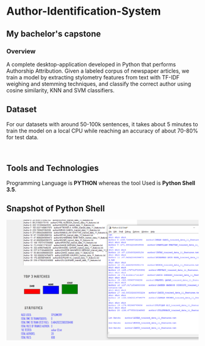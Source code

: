 # Author-Identification-System

## My bachelor's capstone 

### Overview 
A complete desktop-application developed in Python that performs Authorship Attribution. Given a labeled corpus of newspaper articles, we train a model by extracting stylometry features from text with TF-IDF weighing and stemming techniques, and classify the correct author using cosine similarity, KNN and SVM classifiers. 


## Dataset  
For our datasets with around 50-100k sentences, it takes about 5 minutes to train the model on a local CPU while reaching an accuracy of about 70-80% for test data. 

<br />


## Tools and Technologies 
Programming Language is **PYTHON** whereas the tool Used is **Python Shell 3.5**.    


## Snapshot of Python Shell 

![alt text](https://github.com/umairspn/Author-Identification-System/blob/main/image2.PNG?raw=true "Author Identification System")
